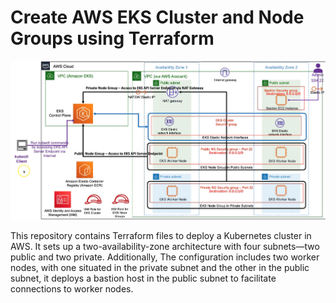 # Create AWS EKS Cluster and Node Groups using Terraform
![kubernetes cluster with eks](https://github.com/Omar-Ahmed-Dt/AWS-EKS-Cluster/blob/master/img/eks.png)

This repository contains Terraform files to deploy a Kubernetes cluster in AWS. It sets up a two-availability-zone architecture with four subnets—two public and two private. Additionally, The configuration includes two worker nodes, with one situated in the private subnet and the other in the public subnet, it deploys a bastion host in the public subnet to facilitate connections to worker nodes. 
